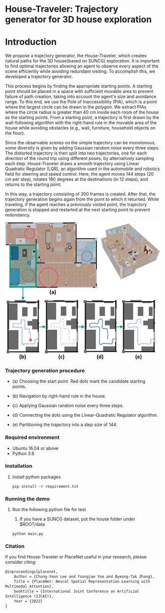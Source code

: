 # House-Traveler: Trajectory generator for 3D house exploration

# Introduction

We propose a trajectory generator, the House-Traveler, which creates natural paths for the 3D house(based on SUNCG) exploration. It is important to find optimal trajectories allowing an agent to observe every aspect of the scene efficiently while avoiding redundant visiting. To accomplish this, we developed a trajectory generator. 

This process begins by finding the appropriate starting points. A starting point should be placed in a space with sufficient movable area to prevent failure of path creation, taking into account the agent's size and avoidance range. To this end, we use the Pole of Inaccessibility (PIA), which is a point where the largest circle can be drawn in the polygon. We extract PIAs where the circle radius is greater than 40 cm inside each room of the house as the starting points. From a starting point, a trajectory is first drawn by the wall-following algorithm with the right-hand rule in the movable area of the house while avoiding obstacles (e.g., wall, furniture, household objects on the floor).

Since the observable scenes on the simple trajectory can be monotonous, some diversity is given by adding Gaussian random noise every three steps. The distorted trajectory is then split into two trajectories, one for each direction of the round trip using different poses, by alternatively sampling each step. House-Traveler draws a smooth trajectory using Linear Quadratic Regulator (LQR), an algorithm used in the automobile and robotics field for steering and speed control. Here, the agent moves 144 steps (20 cm per step), rotates 180 degrees at the destinations (in 12 steps), and returns to the starting point.

In this way, a trajectory consisting of 300 frames is created. After that, the trajectory generation begins again from the point to which it returned. While traveling, if the agent reaches a previously visited point, the trajectory generation is stopped and restarted at the next starting point to prevent redundancy.

<p align="center"><img src="./data/house-traveler.png" /></p>



### Trajectory generation procedure

- (a) Choosing the start point. Red dots mark the candidate starting points. 

- (b) Navigation by right-hand rule in the house. 

- (c) Applying Gaussian random noise every three steps. 

- (d) Connecting the dots using the Linear-Quadratic Regulator algorithm. 

- (e) Partitioning the trajectory into a step size of 144.



### Required environment

- Ubuntu 16.04 or above
- Python 3.6



### Installation

1. Install python packages

   ```Shell
   pip install -r requirement.txt
   ```



### Running the demo

1. Run the following python file for test 

   1. If you have a SUNCG dataset, put the house folder under $ROOT/data

   ```Shell
   python main.py
   ```



### Citation

If you find House-Traveler or PlaceNet useful in your research, please consider citing:

    @inproceedings{placenet,
        Author = {Chung-Yeon Lee and Youngjae Yoo and Byeong-Tak Zhang},
        Title = {PlaceNet: Neural Spatial Representation Learning with Multimodal Attention},
        booktitle = {International Joint Conference on Artificial Intelligence (IJCAI)},
        Year = {2022}
    }

